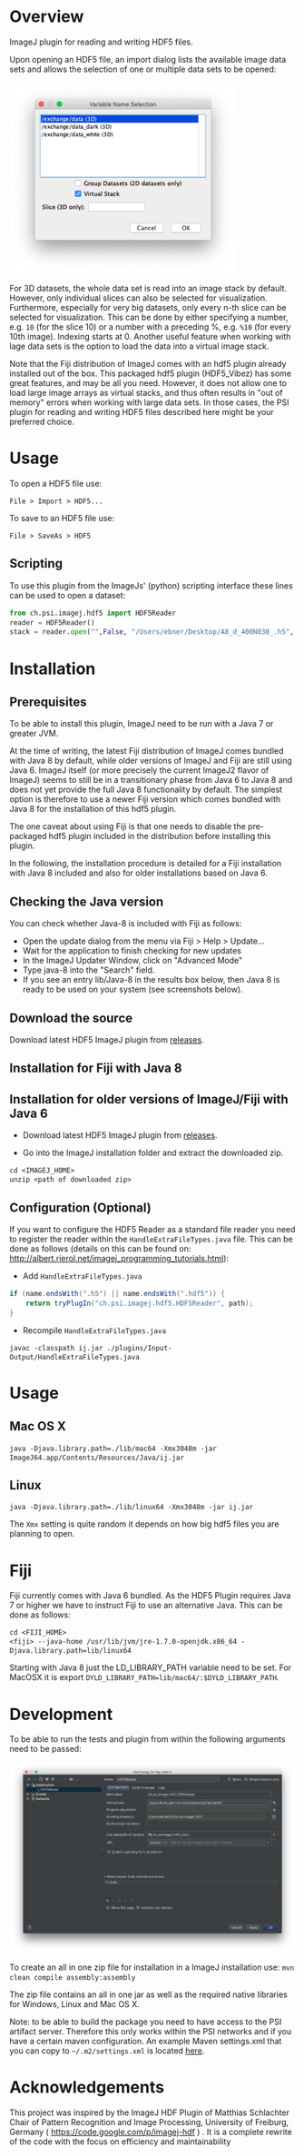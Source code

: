  # Overview

ImageJ plugin for reading and writing HDF5 files.

Upon opening an HDF5 file, an import dialog lists the available image data sets
and allows the selection of one or multiple data sets to be opened:

![Import dialog to select datasets to be opened](hdf5plugin_select_datasets.png)

For 3D datasets, the whole data set is read into an image stack by default.
However, only individual slices can also be selected for visualization.
Furthermore, especially for very big datasets, only every n-th slice can be
selected for visualization. This can be done by either specifying a number,
e.g. `10` (for the slice 10) or a number with a preceding %, e.g. `%10` (for
every 10th image). Indexing starts at 0. Another useful feature when working
with lage data sets is the option to load the data into a virtual image stack.

Note that the Fiji distribution of ImageJ comes with an hdf5 plugin already
installed out of the box. This packaged hdf5 plugin (HDF5_Vibez) has some great
features, and may be all you need. However, it does not allow one to load large
image arrays as virtual stacks, and thus often results in "out of memory"
errors when working with large data sets. In those cases, the PSI plugin for
reading and writing HDF5 files described here might be your preferred choice.


# Usage

To open a HDF5 file use:

```
File > Import > HDF5...
```

To save to an HDF5 file use:

```
File > SaveAs > HDF5
```

## Scripting

To use this plugin from the ImageJs' (python) scripting interface these lines can be used to open a dataset:

```python
from ch.psi.imagej.hdf5 import HDF5Reader
reader = HDF5Reader()
stack = reader.open("",False, "/Users/ebner/Desktop/A8_d_400N030_.h5", "/exchange/data_dark", True)
```

# Installation

## Prerequisites
To be able to install this plugin, ImageJ need to be run with a Java 7 or
greater JVM.

At the time of writing, the latest Fiji distribution of ImageJ comes bundled
with Java 8 by default, while older versions of ImageJ and Fiji are still using
Java 6. ImageJ itself (or more precisely the current ImageJ2 flavor of ImageJ)
seems to still be in a transitionary phase from Java 6 to Java 8 and does not
yet provide the full Java 8 functionality by default. The simplest option is
therefore to use a newer Fiji version which comes bundled with Java 8 for the
installation of this hdf5 plugin.

The one caveat about using Fiji is that one needs to disable the pre-packaged
hdf5 plugin included in the distribution before installing this plugin.

In the following, the installation procedure is detailed for a Fiji
installation with Java 8 included and also for older installations based on
Java 6.

## Checking the Java version

You can check whether Java-8 is included with Fiji as follows:

* Open the update dialog from the menu via Fiji > Help > Update...
* Wait for the application to finish checking for new updates
* In the ImageJ Updater Window, click on "Advanced Mode"
* Type java-8 into the "Search" field.
* If you see an entry lib/Java-8 in the results box below, then Java 8 is ready
  to be used on your system (see screenshots below). 


## Download the source

Download latest HDF5 ImageJ plugin from
[releases](https://github.com/paulscherrerinstitute/ch.psi.imagej.hdf5/releases).


## Installation for Fiji with Java 8




## Installation for older versions of ImageJ/Fiji with Java 6


* Download latest HDF5 ImageJ plugin from [releases](https://github.com/paulscherrerinstitute/ch.psi.imagej.hdf5/releases).

* Go into the ImageJ installation folder and extract the downloaded zip.

```
cd <IMAGEJ_HOME>
unzip <path of downloaded zip>
```

## Configuration (Optional)

If you want to configure the HDF5 Reader as a standard file reader you need to register the reader within the `HandleExtraFileTypes.java` file.
This can be done as follows (details on this can be found on: http://albert.rierol.net/imagej_programming_tutorials.html): 

* Add `HandleExtraFileTypes.java` 

```java
if (name.endsWith(".h5") || name.endsWith(".hdf5")) {
    return tryPlugIn("ch.psi.imagej.hdf5.HDF5Reader", path);
}
```

* Recompile  `HandleExtraFileTypes.java`
```
javac -classpath ij.jar ./plugins/Input-Output/HandleExtraFileTypes.java
```

# Usage

## Mac OS X

```
java -Djava.library.path=./lib/mac64 -Xmx3048m -jar ImageJ64.app/Contents/Resources/Java/ij.jar
```

## Linux

```
java -Djava.library.path=./lib/linux64 -Xmx3048m -jar ij.jar
```

The `Xmx` setting is quite random it depends on how big hdf5 files you are planning to open.


# Fiji
Fiji currently comes with Java 6 bundled. As the HDF5 Plugin requires Java 7 or higher we have to instruct Fiji to use an alternative Java.
This can be done as follows: 

```
cd <FIJI_HOME>
<fiji> --java-home /usr/lib/jvm/jre-1.7.0-openjdk.x86_64 -Djava.library.path=lib/linux64
```

Starting with Java 8 just the LD_LIBRARY_PATH variable need to be set. For MacOSX it is export `DYLD_LIBRARY_PATH=lib/mac64/:$DYLD_LIBRARY_PATH`.

# Development

To be able to run the tests and plugin from within the following arguments need to be passed:

![RunSettings](RunSettings.png)

To create an all in one zip file for installation in a ImageJ installation use: 
`mvn clean compile assembly:assembly`

The zip file contains an all in one jar as well as the required native libraries for Windows, Linux and Mac OS X.

Note: to be able to build the package you need to have access to the PSI artifact server. Therefore this only works within the PSI networks and if you have a certain maven configuration. An example Maven settings.xml that you can copy to `~/.m2/settings.xml` is located [here](settings.xml).

# Acknowledgements
This project was inspired by the ImageJ HDF Plugin of Matthias Schlachter Chair of Pattern Recognition and Image Processing, University of Freiburg, Germany ( https://code.google.com/p/imagej-hdf ) . 
It is a complete rewrite of the code with the focus on efficiency and maintainability
